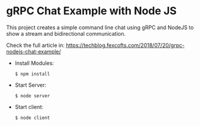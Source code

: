 # gRPC Chat Example with Node JS

This project creates a simple command line chat using gRPC and NodeJS to show a stream and bidirectional communication.

Check the full article in: <https://techblog.fexcofts.com/2018/07/20/grpc-nodejs-chat-example/>

- Install Modules:

    ``$ npm install``

- Start Server:

    ``$ node server``

- Start client:

    ``$ node client``
